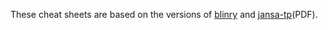 These cheat sheets are based on the versions of [blinry](https://blinry.org/toki-pona-cheat-sheet/) and [jansa-tp](https://jansa-tp.github.io/tpcheatsheet/Toki%20Pona%20Cheat%20Sheet%20v2.pdf)(PDF).

